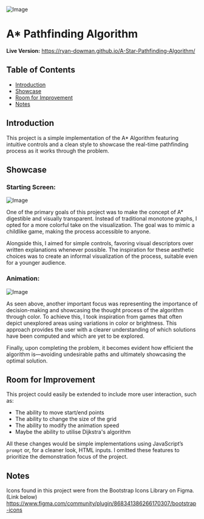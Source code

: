 ![Image](https://github.com/user-attachments/assets/b9fb1a3b-9f75-421b-82f2-6fad52f2ed73)

# A* Pathfinding Algorithm
**Live Version:** https://ryan-dowman.github.io/A-Star-Pathfinding-Algorithm/

## Table of Contents
- [Introduction](#introduction)
- [Showcase](#showcase)
- [Room for Improvement](#room-for-improvement)
- [Notes](#notes)

## Introduction
This project is a simple implementation of the A* Algorithm featuring intuitive controls and a clean style to showcase the real-time pathfinding process as it works through the problem.

## Showcase
### Starting Screen:
![Image](https://github.com/user-attachments/assets/7c3b5408-6bd7-45f3-aee4-94c3219319ea)

One of the primary goals of this project was to make the concept of A* digestible and visually transparent. Instead of traditional monotone graphs, I opted for a more colorful take on the visualization. The goal was to mimic a childlike game, making the process accessible to anyone. 

Alongside this, I aimed for simple controls, favoring visual descriptors over written explanations whenever possible. The inspiration for these aesthetic choices was to create an informal visualization of the process, suitable even for a younger audience.

### Animation:
![Image](https://github.com/user-attachments/assets/215d3d60-b1ad-433d-ab82-ce65e5abab10)

As seen above, another important focus was representing the importance of decision-making and showcasing the thought process of the algorithm through color. To achieve this, I took inspiration from games that often depict unexplored areas using variations in color or brightness. This approach provides the user with a clearer understanding of which solutions have been computed and which are yet to be explored. 

Finally, upon completing the problem, it becomes evident how efficient the algorithm is—avoiding undesirable paths and ultimately showcasing the optimal solution.

## Room for Improvement
This project could easily be extended to include more user interaction, such as:
- The ability to move start/end points
- The ability to change the size of the grid
- The ability to modify the animation speed
- Maybe the ability to utilise Dijkstra's algorithm

All these changes would be simple implementations using JavaScript’s `prompt` or, for a cleaner look, HTML inputs. I omitted these features to prioritize the demonstration focus of the project.

## Notes
Icons found in this project were from the Bootstrap Icons Library on Figma. (Link below)  
https://www.figma.com/community/plugin/868341386266170307/bootstrap-icons
